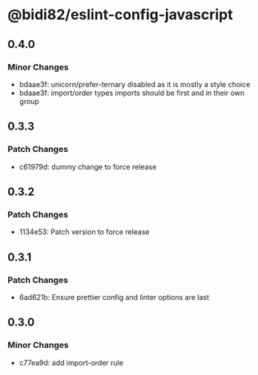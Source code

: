 # @bidi82/eslint-config-javascript

## 0.4.0

### Minor Changes

- bdaae3f: unicorn/prefer-ternary disabled as it is mostly a style choice
- bdaae3f: import/order types imports should be first and in their own group

## 0.3.3

### Patch Changes

- c61979d: dummy change to force release

## 0.3.2

### Patch Changes

- 1134e53: Patch version to force release

## 0.3.1

### Patch Changes

- 6ad621b: Ensure prettier config and linter options are last

## 0.3.0

### Minor Changes

- c77ea9d: add import-order rule
